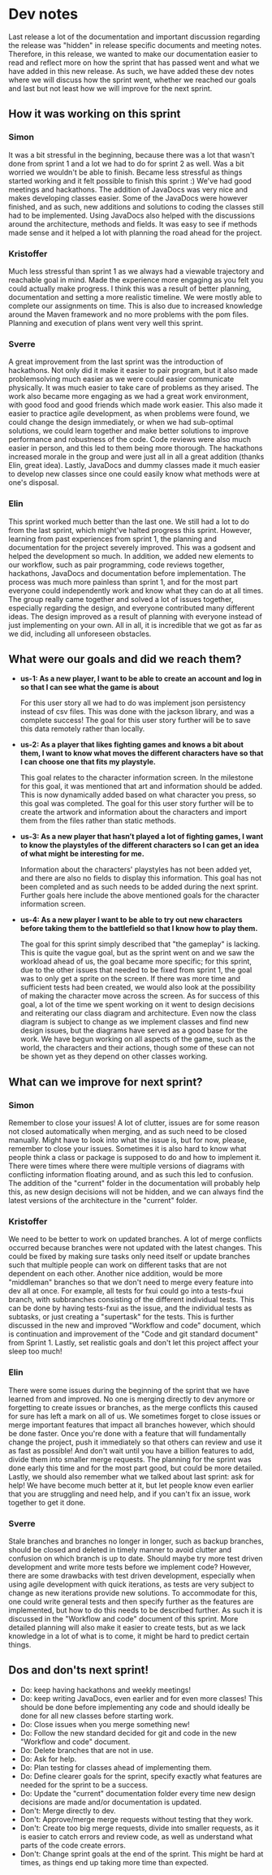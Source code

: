 # Dev notes
Last release a lot of the documentation and important discussion regarding the release was "hidden" in release specific documents and meeting notes. Therefore, in this release, we wanted to make our documentation easier to read and reflect more on how the sprint that has passed went and what we have added in this new release. As such, we have added these dev notes where we will discuss how the sprint went, whether we reached our goals and last but not least how we will improve for the next sprint.

## How it was working on this sprint
### Simon
It was a bit stressful in the beginning, because there was a lot that wasn't done from sprint 1 and a lot we had to do for sprint 2 as well. Was a bit worried we wouldn't be able to finish. Became less stressful as things started working and it felt possible to finish this sprint :) We've had good meetings and hackathons. The addition of JavaDocs was very nice and makes developing classes easier. Some of the JavaDocs were however finished, and as such, new additions and solutions to coding the classes still had to be implemented. Using JavaDocs also helped with the discussions around the architecture, methods and fields. It was easy to see if methods made sense and it helped a lot with planning the road ahead for the project.

### Kristoffer
Much less stressful than sprint 1 as we always had a viewable trajectory and reachable goal in mind. Made the experience more engaging as you felt you could actually make progress. I think this was a result of better planning, documentation and setting a more realistic timeline. We were mostly able to complete our assignments on time. This is also due to increased knowledge around the Maven framework and no more problems with the pom files. Planning and execution of plans went very well this sprint.

### Sverre
A great improvement from the last sprint was the introduction of hackathons. Not only did it make it easier to pair program, but it also made problemsolving much easier as we were could easier communicate physically. It was much easier to take care of problems as they arised. The work also became more engaging as we had a great work environment, with good food and good friends which made work easier. This also made it easier to practice agile development, as when problems were found, we could change the design immediately, or when we had sub-optimal solutions, we could learn together and make better solutions to improve performance and robustness of the code. Code reviews were also much easier in person, and this led to them being more thorough. The hackathons increased morale in the group and were just all in all a great addition (thanks Elin, great idea). Lastly, JavaDocs and dummy classes made it much easier to develop new classes since one could easily know what methods were at one's disposal.

### Elin
This sprint worked much better than the last one. We still had a lot to do from the last sprint, which might've halted progress this sprint. However, learning from past experiences from sprint 1, the planning and documentation for the project severely improved. This was a godsent and helped the development so much. In addition, we added new elements to our workflow, such as pair programming, code reviews together, hackathons, JavaDocs and documentation before implementation. The process was much more painless than sprint 1, and for the most part everyone could independently work and know what they can do at all times. The group really came together and solved a lot of issues together, especially regarding the design, and everyone contributed many different ideas. The design improved as a result of planning with everyone instead of just implementing on your own. All in all, it is incredible that we got as far as we did, including all unforeseen obstacles.

## What were our goals and did we reach them?
* **us-1: As a new player, I want to be able to create an account and log in so that I can see what the game is about**

    For this user story all we had to do was implement json persistency instead of csv files. This was done with the jackson library, and was a complete success! The goal for this user story further will be to save this data remotely rather than locally.
* **us-2: As a player that likes fighting games and knows a bit about them, I want to know what moves the different characters have so that I can choose one that fits my playstyle.**

    This goal relates to the character information screen. In the milestone for this goal, it was mentioned that art and information should be added. This is now dynamically added based on what character you press, so this goal was completed. The goal for this user story further will be to create the artwork and information about the characters and import them from the files rather than static methods.
* **us-3: As a new player that hasn’t played a lot of fighting games, I want to know the playstyles of the different characters so I can get an idea of what might be interesting for me.**

    Information about the characters' playstyles has not been added yet, and there are also no fields to display this information. This goal has not been completed and as such needs to be added during the next sprint. Further goals here include the above mentioned goals for the character information screen.
* **us-4: As a new player I want to be able to try out new characters before taking them to the battlefield so that I know how to play them.**

    The goal for this sprint simply described that "the gameplay" is lacking. This is quite the vague goal, but as the sprint went on and we saw the workload ahead of us, the goal became more specific; for this sprint, due to the other issues that needed to be fixed from sprint 1, the goal was to only get a sprite on the screen. If there was more time and sufficient tests had been created, we would also look at the possibility of making the character move across the screen. As for success of this goal, a lot of the time we spent working on it went to design decisions and reiterating our class diagram and architecture. Even now the class diagram is subject to change as we implement classes and find new design issues, but the diagrams have served as a good base for the work. We have begun working on all aspects of the game, such as the world, the characters and their actions, though some of these can not be shown yet as they depend on other classes working.

## What can we improve for next sprint?
### Simon
Remember to close your issues! A lot of clutter, issues are for some reason not closed automatically when merging, and as such need to be closed manually. Might have to look into what the issue is, but for now, please, remember to close your issues. Sometimes it is also hard to know what people think a class or package is supposed to do and how to implement it. There were times where there were multiple versions of diagrams with conflicting information floating around, and as such this led to confusion. The addition of the "current" folder in the documentation will probably help this, as new design decisions will not be hidden, and we can always find the latest versions of the architecture in the "current" folder.

### Kristoffer
We need to be better to work on updated branches. A lot of merge conflicts occurred because branches were not updated with the latest changes. This could be fixed by making sure tasks only need itself or update branches such that multiple people can work on different tasks that are not dependent on each other. Another nice addition, would be more "middleman" branches so that we don't need to merge every feature into dev all at once. For example, all tests for fxui could go into a tests-fxui branch, with subbranches consisting of the different individual tests. This can be done by having tests-fxui as the issue, and the individual tests as subtasks, or just creating a "supertask" for the tests. This is further discussed in the new and improved "Workflow and code" document, which is continuation and improvement of the "Code and git standard document" from Sprint 1. Lastly, set realistic goals and don't let this project affect your sleep too much!

### Elin
There were some issues during the beginning of the sprint that we have learned from and improved. No one is merging directly to dev anymore or forgetting to create issues or branches, as the merge conflicts this caused for sure has left a mark on all of us. We sometimes forget to close issues or merge important features that impact all branches however, which should be done faster. Once you're done with a feature that will fundamentally change the project, push it immediately so that others can review and use it as fast as possible! And don't wait until you have a billion features to add, divide them into smaller merge requests. The planning for the sprint was done early this time and for the most part good, but could be more detailed. Lastly, we should also remember what we talked about last sprint: ask for help! We have become much better at it, but let people know even earlier that you are struggling and need help, and if you can't fix an issue, work together to get it done.

### Sverre
Stale branches and branches no longer in longer, such as backup branches, should be closed and deleted in timely manner to avoid clutter and confusion on which branch is up to date. Should maybe try more test driven development and write more tests before we implement code? However, there are some drawbacks with test driven development, especially when using agile development with quick iterations, as tests are very subject to change as new iterations provide new solutions. To accommodate for this, one could write general tests and then specify further as the features are implemented, but how to do this needs to be described further. As such it is discussed in the "Workflow and code" document of this sprint. More detailed planning will also make it easier to create tests, but as we lack knowledge in a lot of what is to come, it might be hard to predict certain things.

## Dos and don'ts next sprint!
* Do: keep having hackathons and weekly meetings!
* Do: keep writing JavaDocs, even earlier and for even more classes! This should be done before implementing any code and should ideally be done for all new classes before starting work.
* Do: Close issues when you merge something new!
* Do: Follow the new standard decided for git and code in the new "Workflow and code" document.
* Do: Delete branches that are not in use.
* Do: Ask for help.
* Do: Plan testing for classes ahead of implementing them.
* Do: Define clearer goals for the sprint, specify exactly what features are needed for the sprint to be a success.
* Do: Update the "current" documentation folder every time new design decisions are made and/or documentation is updated.
* Don't: Merge directly to dev.
* Don't: Approve/merge merge requests without testing that they work.
* Don't: Create too big merge requests, divide into smaller requests, as it is easier to catch errors and review code, as well as understand what parts of the code create errors.
* Don't: Change sprint goals at the end of the sprint. This might be hard at times, as things end up taking more time than expected.

